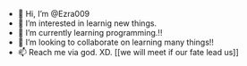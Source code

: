- 👋 Hi, I’m @Ezra009
- 👀 I’m interested in learnig new things.
- 🌱 I’m currently learning programming.!!
- 💞️ I’m looking to collaborate on learning many things!!
- 📫 Reach me via god. XD.
      [[we will meet if our fate lead us]]

<!---
Ezra009/Ezra009 is a ✨ special ✨ repository because its `README.md` (this file) appears on your GitHub profile.
You can click the Preview link to take a look at your changes.
--->
